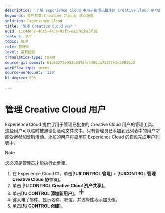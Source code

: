 ```yaml
---
description: '了解 Experience Cloud 中用于管理已批准的 Creative Cloud 用户的管理工具。 '
keywords: 资产共享;Creative Cloud; 核心服务
solution: Experience Cloud
title: '管理 Creative Cloud 用户 '
uuid: 11c4de67-40c5-4438-92fc-e23761be3f18
feature: 资产
topic: 管理
role: 管理员
level: 富有经验
translation-type: tm+mt
source-git-commit: 61d60273e933c637dfe4400da78257e1c80015b3
workflow-type: tm+mt
source-wordcount: '129'
ht-degree: 99%

---
```



# 管理 Creative Cloud 用户

Experience Cloud 提供了用于管理已批准的 Creative Cloud 用户的管理工具。这些用户可以临时被邀请到活动文件夹中。只有管理员已添加到此列表中的用户才能受邀参加营销活动。添加的用户将显示在 Experience Cloud 的自动完成用户列表中。

>[!NOTE]
>
>您必须是管理员才能执行此步骤。

1. 在 Experience Cloud 中，单击&#x200B;**[!UICONTROL 管理]** > **[!UICONTROL 管理 Creative Cloud 协作者]**。
1. 单击 **[!UICONTROL Creative Cloud 资产共享]**。
1. 单击&#x200B;**[!UICONTROL 添加新用户]**。![](assets/mac_add_icon.png)
1. 键入电子邮件、显示名称、职位，并选择性地添加头像。
1. 单击&#x200B;**[!UICONTROL 创建]**。
